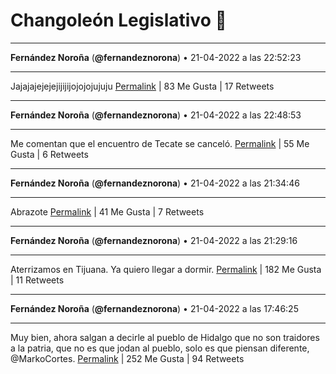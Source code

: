 # Changoleón Legislativo 🙈
*****
**Fernández Noroña** (**@fernandeznorona**) • 21-04-2022 a las 22:52:23
*****
Jajajajejejejijijijojojojujuju
[Permalink](https://twitter.com/fernandeznorona/status/1517395875852546048) | 83 Me Gusta | 17 Retweets
*****
**Fernández Noroña** (**@fernandeznorona**) • 21-04-2022 a las 22:48:53
*****
Me comentan que el encuentro de Tecate se canceló.
[Permalink](https://twitter.com/fernandeznorona/status/1517394995950481408) | 55 Me Gusta | 6 Retweets
*****
**Fernández Noroña** (**@fernandeznorona**) • 21-04-2022 a las 21:34:46
*****
Abrazote
[Permalink](https://twitter.com/fernandeznorona/status/1517376344333504512) | 41 Me Gusta | 7 Retweets
*****
**Fernández Noroña** (**@fernandeznorona**) • 21-04-2022 a las 21:29:16
*****
Aterrizamos en Tijuana. Ya quiero llegar a dormir.
[Permalink](https://twitter.com/fernandeznorona/status/1517374961102442496) | 182 Me Gusta | 11 Retweets
*****
**Fernández Noroña** (**@fernandeznorona**) • 21-04-2022 a las 17:46:25
*****
Muy bien, ahora salgan a decirle al pueblo de Hidalgo que no son traidores a la patria, que no es que jodan al pueblo, solo es que piensan diferente, @MarkoCortes.
[Permalink](https://twitter.com/fernandeznorona/status/1517318876471603201) | 252 Me Gusta | 94 Retweets